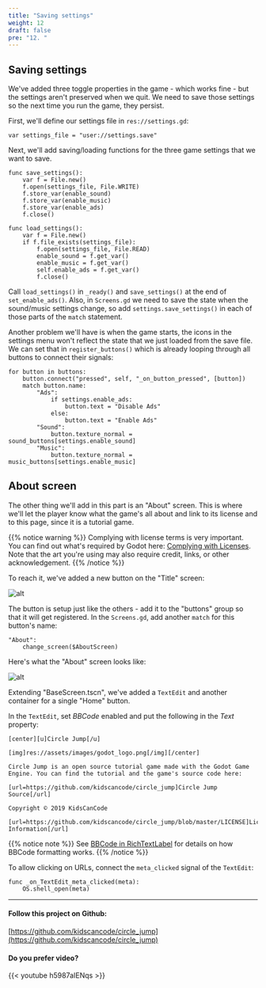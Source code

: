 ```yaml
---
title: "Saving settings"
weight: 12
draft: false
pre: "12. "
---
```


## Saving settings

We've added three toggle properties in the game - which works fine - but the settings aren't preserved when we quit. We need to save those settings so the next time you run the game, they persist.

First, we'll define our settings file in `res://settings.gd`:

```gdscript
var settings_file = "user://settings.save"
```

Next, we'll add saving/loading functions for the three game settings that we want to save.

```gdscript
func save_settings():
    var f = File.new()
    f.open(settings_file, File.WRITE)
    f.store_var(enable_sound)
    f.store_var(enable_music)
    f.store_var(enable_ads)
    f.close()

func load_settings():
    var f = File.new()
    if f.file_exists(settings_file):
        f.open(settings_file, File.READ)
        enable_sound = f.get_var()
        enable_music = f.get_var()
        self.enable_ads = f.get_var()
        f.close()
```

Call `load_settings()` in `_ready()` and `save_settings()` at the end of `set_enable_ads()`. Also, in `Screens.gd` we need to save the state when the sound/music settings change, so add `settings.save_settings()` in each of those parts of the `match` statement.

Another problem we'll have is when the game starts, the icons in the settings menu won't reflect the state that we just loaded from the save file. We can set that in `register_buttons()` which is already looping through all buttons to connect their signals:

```gdscript
for button in buttons:
    button.connect("pressed", self, "_on_button_pressed", [button])
    match button.name:
        "Ads":
            if settings.enable_ads:
                button.text = "Disable Ads"
            else:
                button.text = "Enable Ads"
        "Sound":
            button.texture_normal = sound_buttons[settings.enable_sound]
        "Music":
            button.texture_normal = music_buttons[settings.enable_music]
```

## About screen

The other thing we'll add in this part is an "About" screen. This is where we'll let the player know what the game's all about and link to its license and to this page, since it is a tutorial game.

{{% notice warning %}}
Complying with license terms is very important. You can find out what's required by Godot here: [Complying with Licenses](https://docs.godotengine.org/en/latest/tutorials/legal/complying_with_licenses.html). Note that the art you're using may also require credit, links, or other acknowledgement.
{{% /notice %}}

To reach it, we've added a new button on the "Title" screen:

![alt](/3.x/img/cj_12_01.png)

The button is setup just like the others - add it to the "buttons" group so that it will get registered. In the `Screens.gd`, add another `match` for this button's name:

```gdscript
"About":
    change_screen($AboutScreen)
```

Here's what the "About" screen looks like:

![alt](/3.x/img/cj_12_02.png)

Extending "BaseScreen.tscn", we've added a `TextEdit` and another container for a single "Home" button.

In the `TextEdit`, set _BBCode_ enabled and put the following in the _Text_ property:

```text
[center][u]Circle Jump[/u]

[img]res://assets/images/godot_logo.png[/img][/center]

Circle Jump is an open source tutorial game made with the Godot Game Engine. You can find the tutorial and the game's source code here:

[url=https://github.com/kidscancode/circle_jump]Circle Jump Source[/url]

Copyright © 2019 KidsCanCode

[url=https://github.com/kidscancode/circle_jump/blob/master/LICENSE]License Information[/url]
```

{{% notice note %}}
See [BBCode in RichTextLabel](https://docs.godotengine.org/en/latest/tutorials/gui/bbcode_in_richtextlabel.html) for details on how BBCode formatting works.
{{% /notice %}}

To allow clicking on URLs, connect the `meta_clicked` signal of the `TextEdit`:

```gdscript
func _on_TextEdit_meta_clicked(meta):
    OS.shell_open(meta)
```

----------

#### Follow this project on Github:

[https://github.com/kidscancode/circle_jump](https://github.com/kidscancode/circle_jump)

#### Do you prefer video?

{{< youtube h5987aIENqs >}}
